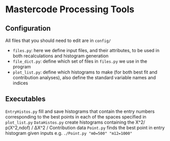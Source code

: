 Mastercode Processing Tools
===========================


Configuration
-------------

All files that you should need to edit are in `config/`

- `files.py`:  here we define  input files, and their attributes, to be used in both recalculations and histogram generation
- `file_dict.py`: define which set of files in `files.py` we use in the program
- `plot_list.py`: define which histograms to make (for both best fit and contribution analyses), also define the standard variable names and indices


Executables
-----------
`EntryHistos.py` fill and save histograms that contain the entry numbers corresponding to the best points in each of the spaces specified in `plot_list.py`
`DataHistos.py` create histograms containing the &Chi;^2/ p(&Chi;^2,ndof) / &Delta;&Chi;^2 / Contribution data
`Point.py` finds the best point in entry histogram given inputs e.g. `./Point.py "m0=500" "m12=1000"`
